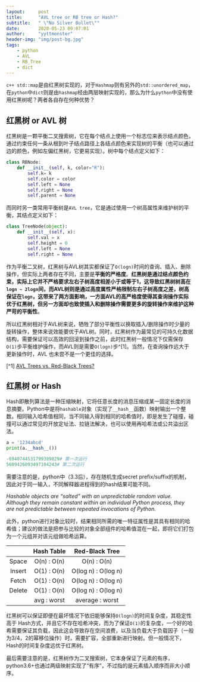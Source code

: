 ```yaml
---
layout:     post
title:      "AVL tree or RB tree or Hash?"
subtitle:   " \"No Silver Bullet\""
date:       2020-05-23 09:07:01
author:     "yyttmonster"
header-img: "img/post-bg.jpg"
tags:
    - python
    - AVL
    - RB_Tree
    - dict
---
```

`c++ std::map`是由红黑树实现的，对于`Hashmap`则有另外的`std::unordered_map`，在`python`中`dict`则是由`hashmap`经由两层映射实现的，那么为什么`python`中没有使用红黑树呢？两者各自存在何种优势？

## 红黑树 or AVL 树

红黑树是一颗平衡二叉搜索树，它在每个结点上使用一个标志位来表示结点颜色，通过约束任何一条从根到叶子结点路径上各结点颜色来实现树的平衡（也可以通过边的颜色，例如左偏红黑树，它更易实现）。树中每个结点定义如下：
```python
class RBNode:
    def __init__(self, k, color="R"):
        self.k= k
        self.color = color
        self.left = None
        self.right = None
        self.parent = None
```
而同时另一类常用平衡树是`AVL tree`，它是通过使用一个树高属性来维护树的平衡，其结点定义如下：
```python
class TreeNode(object):  
    def __init__(self, x):  
        self.val = x  
        self.height = 0  
        self.left = None  
        self.right = None
```
作为平衡二叉树，红黑树与AVL树其实都保证了`O(logn)`时间的查询、插入、删除操作，但实际上两者存在不同，主要是**平衡的严格度**。**红黑树是通过结点颜色约束，实际上它并不严格要求左右子树高度相差小于或等于1，这导致红黑树树高在`logn ~ 2logn`间，而AVL树则是通过高度属性严格限制左右子树高度之差，树高保证在`logn`，这带来了两方面影响，一方面AVL的高严格度使得其查询操作实际优于红黑树，但另一方面却也致使插入和删除操作需要更多的旋转操作来维护这种严苛的平衡性**。

所以红黑树相对于AVL树来说，牺牲了部分平衡性以换取插入/删除操作时少量的旋转操作，整体来说效能要优于AVL树。同时，红黑树作为最常见的可持久化数据结构，需要保证可以高效的回滚到操作之前，此时红黑树一般情况下仅需保存`O(1)`步平衡维护操作，而AVL则是需要`O(logn)`步^[1]。当然，在查询操作远大于更新操作时，AVL 也未尝不是一个更佳的选择。

[^1] [AVL Trees vs. Red-Black Trees?](https://discuss.fogcreek.com/joelonsoftware/default.asp?cmd=show&ixPost=22948)

## 红黑树 or Hash

Hash即散列算法是一种压缩映射，它将任意长度的消息压缩成某一固定长度的消息摘要。Python中是将`hashable`对象（实现了`__hash__`函数）映射输出一个整数。相同输入哈希值相同，当不同输入得到相同的哈希值时，即是发生了碰撞，碰撞可以通过常见的开放定址法、拉链法解决，也可以使用再哈希法或公共溢出区法。
```python
a = '1234abcd'  
print(a.__hash__()) 

-6940744531799389829# 第一次运行
5609426093497104243# 第二次运行
```
需要注意的是，python中（3.3后），存在随机生成secret prefix/suffix的机制，因此对于同一输入，不同解释器进程得到的hash结果可能不同。

*Hashable objects are “salted” with an unpredictable random value. Although they remain constant within an individual Python process, they are not predictable between repeated invocations of Python.*

此外，python进行对象比较时，结果相同所需的唯一特征属性是其具有相同的哈希值；建议的做法是把参与比较的对象全部组件的哈希值混在一起，即将它们打包为一个元组并对该元组做哈希运算。

|        | Hash Table  |   Red-Black Tree    |
| :----: | :---------: | :-----------------: |
| Space  | O(n) : O(n) |   O(n)     : O(n)   |
| Insert | O(1) : O(n) | O(log n) : O(log n) |
| Fetch  | O(1) : O(n) | O(log n) : O(log n) |
| Delete | O(1) : O(n) | O(log n) : O(log n) |
|        | avg : worst |   average : worst   |
红黑树可以保证即便在最坏情况下依旧能够保持`O(logn)`的时间复杂度，其稳定性高于 Hash方式，并且它不存在哈希冲突，而为了保证`O(1)`的复杂度，一个好的哈希需要保证其负载，因此这会导致存在空间浪费，以及当负载大于负载因子（一般为3/4，2的幂移位操作）时，需要扩容，全部重新进行映射。但一般情况下，Hash的时间复杂度远优于红黑树。

最后需要注意的是，红黑树作为二叉搜索树，它本身保证了元素的有序，python3.6+也通过两级映射实现了“有序”，不过指的是元素插入顺序而非大小顺序。